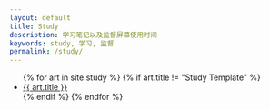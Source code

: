 ```yaml
---
layout: default
title: Study
description: 学习笔记以及监督屏幕使用时间
keywords: study, 学习, 监督
permalink: /study/
---
```


<ul>
{% for art in site.study %}
{% if art.title != "Study Template" %}
<li><a href="{{ site.url }}{{ art.url }}">{{ art.title }}</a></li>
{% endif %}
{% endfor %}
</ul>
